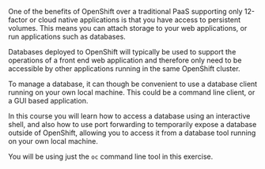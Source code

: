 One of the benefits of OpenShift over a traditional PaaS supporting only 12-factor or cloud native applications is that you have access to persistent volumes. This means you can attach storage to your web applications, or run applications such as databases.

Databases deployed to OpenShift will typically be used to support the operations of a front end web application and therefore only need to be accessible by other applications running in the same OpenShift cluster.

To manage a database, it can though be convenient to use a database client running on your own local machine. This could be a command line client, or a GUI based application.

In this course you will learn how to access a database using an interactive shell, and also how to use port forwarding to temporarily expose a database outside of OpenShift, allowing you to access it from a database tool running on your own local machine.

You will be using just the ``oc`` command line tool in this exercise.